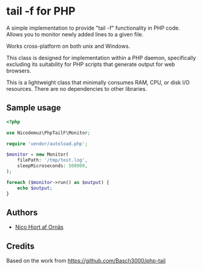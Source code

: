# tail -f for PHP

A simple implementation to provide "tail -f" functionality in PHP code. Allows you to monitor newly added lines to a given file.

Works cross-platform on both unix and Windows.

This class is designed for implementation within a PHP daemon, specifically excluding its suitability for PHP scripts that generate output for web browsers.

This is a lightweight class that minimally consumes RAM, CPU, or disk I/O resources. There are no dependencies to other libraries.

## Sample usage

```php
<?php

use Nicodemuz\PhpTailF\Monitor;

require 'vendor/autoload.php';

$monitor = new Monitor(
    filePath: '/tmp/test.log',
    sleepMicroseconds: 500000,
);

foreach ($monitor->run() as $output) {
    echo $output;
}
```


## Authors

* [Nico Hiort af Ornäs](https://github.com/nicodemuz)

## Credits

Based on the work from https://github.com/Basch3000/php-tail